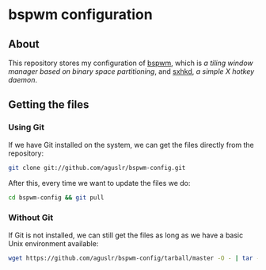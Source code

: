 # bspwm configuration

## About

This repository stores my configuration of [bspwm][bspwm], which is *a tiling
window manager based on binary space partitioning*, and [sxhkd][sxhkd], *a
simple X hotkey daemon*.

## Getting the files

### Using Git

If we have Git installed on the system, we can get the files directly from the
repository:

```sh
git clone git://github.com/aguslr/bspwm-config.git
```

After this, every time we want to update the files we do:

```sh
cd bspwm-config && git pull
```

### Without Git

If Git is not installed, we can still get the files as long as we have a basic
Unix environment available:

```sh
wget https://github.com/aguslr/bspwm-config/tarball/master -O - | tar -xzv --strip-components 1 --exclude={README.md}
```

[bspwm]: https://github.com/baskerville/bspwm
[sxhkd]: https://github.com/baskerville/sxhkd
